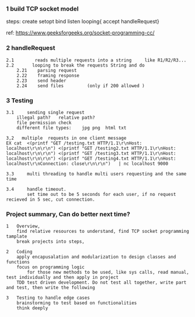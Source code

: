 ### 1    build TCP socket model 

steps: create     setopt    bind     listen     looping{    accept    handleRequest}

ref: https://www.geeksforgeeks.org/socket-programming-cc/

### 2    handleRequest 
    2.1        reads multiple requests into a string     like R1/R2/R3...   
    2.2       looping to break the requests String and do
        2.21    parsing request 
        2.22    framing response 
        2.23    send header
        2.24    send files         (only if 200 allowed )


### 3   Testing
    3.1     sending single request
        illegal path?   relative path? 
        file permission check
        different file types:    jpg png  html txt 
    
    3,2   multiple  requests in one client message
    EX cat  <(printf "GET /testing.txt HTTP/1.1\r\nHost: localhost\r\n\r\n") <(printf "GET /testing2.txt HTTP/1.1\r\nHost: localhost\r\n\r\n") <(printf "GET /testing3.txt HTTP/1.1\r\nHost: localhost\r\n\r\n") <(printf "GET /testing4.txt HTTP/1.1\r\nHost: localhost\r\nConnection: close\r\n\r\n")   | nc localhost 9000
    
    3.3     multi threading to handle multi users requesting and the same time       
    
    3.4     handle timeout. 
            set time out to be 5 seconds for each user, if no request recieved in 5 sec, cut connection.


### Project summary, Can do better next time?
    1   Overview, 
        find relative resources to understand, find TCP socket programming tamplate
        break projects into steps, 
          
    2   Coding 
        apply encapusalation and modularization to design classes and functions 
        focus on programming logic 
            for those new methods to be used, like sys calls, read manual, test individually and then apply in project
        TDD test driven development. Do not test all together, write part and test, then write the following

    3   Testing to handle edge cases
        brainstorming to test based on functionalities  
        think deeply
        
